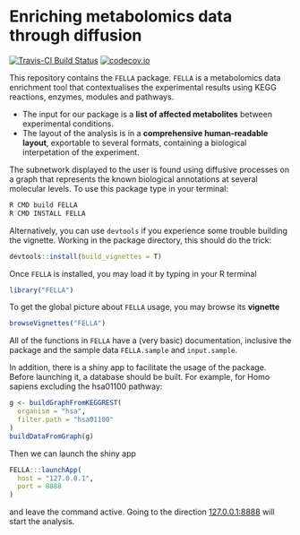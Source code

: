 # Enriching metabolomics data through diffusion

[![Travis-CI Build Status](https://travis-ci.org/b2slab/FELLA.svg?branch=master)](https://travis-ci.org/b2slab/FELLA)
[![codecov.io](https://codecov.io/github/b2slab/FELLA/coverage.svg?branch=master)](https://codecov.io/github/b2slab/FELLA?branch=master)

This repository contains the `FELLA` package. `FELLA` is a metabolomics data enrichment tool that contextualises the experimental results using KEGG reactions, enzymes, modules and pathways. 

- The input for our package is a __list of affected metabolites__ between experimental conditions. 
- The layout of the analysis is in a __comprehensive human-readable layout__, exportable to several formats, containing a biological interpetation of the experiment. 

The subnetwork displayed to the user is found using diffusive processes on a graph that represents the known biological annotations at several molecular levels. To use this package type in your terminal: 

```bash
R CMD build FELLA
R CMD INSTALL FELLA
```

Alternatively, you can use `devtools` if you experience some trouble building the vignette. Working in the package directory, this should do the trick:

```r
devtools::install(build_vignettes = T)
```

Once `FELLA` is installed, you may load it by typing in your R terminal

```r
library("FELLA")
```

To get the global picture about `FELLA` usage, you may browse its __vignette__

```r
browseVignettes("FELLA")
```

All of the functions in `FELLA` have a (very basic) documentation, inclusive 
the package and the sample data `FELLA.sample` and `input.sample`.

In addition, there is a shiny app to facilitate the 
usage of the package. Before launching it, a 
database should be built. For example, for Homo sapiens 
excluding the hsa01100 pathway:

```r
g <- buildGraphFromKEGGREST(
  organism = "hsa", 
  filter.path = "hsa01100"
)
buildDataFromGraph(g)
```

Then we can launch the shiny app 

```r
FELLA:::launchApp(
  host = "127.0.0.1", 
  port = 8888
)
```

and leave the command active. Going to the direction 
[127.0.0.1:8888](127.0.0.1:8888) will start the analysis.
